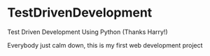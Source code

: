 # TestDrivenDevelopment
Test Driven Development Using Python (Thanks Harry!)

Everybody just calm down, this is my first web development project
